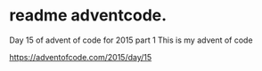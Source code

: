 # readme adventcode.
Day 15 of advent of code for 2015 part 1
This is my advent of code

https://adventofcode.com/2015/day/15
